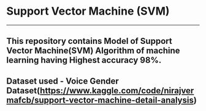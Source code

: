 # Support Vector Machine (SVM)
<hr>

## This repository contains Model of Support Vector Machine(SVM) Algorithm of machine learning having Highest accuracy 98%.
## Dataset used - Voice Gender Dataset(https://www.kaggle.com/code/nirajvermafcb/support-vector-machine-detail-analysis)
